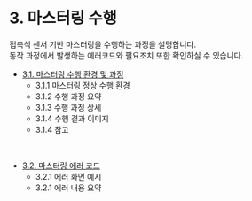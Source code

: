 ﻿# 3. 마스터링 수행

접촉식 센서 기반 마스터링을 수행하는 과정을 설명합니다.  
동작 과정에서 발생하는 에러코드와 필요조치 또한 확인하실 수 있습니다.  

  - [3.1. 마스터링 수행 환경 및 과정](../03_operation/1-mastering_step/README.md)
    - 3.1.1 마스터링 정상 수행 환경
    - 3.1.2 수행 과정 요약
    - 3.1.3 수행 과정 상세
    - 3.1.4 수행 결과 이미지
    - 3.1.4 참고

<br>

  - [3.2. 마스터링 에러 코드](../03_operation/2-error/README.md)
    - 3.2.1 에러 화면 예시
    - 3.2.1 에러 내용 요약


